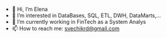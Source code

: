 - 👋 Hi, I’m Elena
- 👀 I’m interested in DataBases, SQL, ETL, DWH, DataMarts,...
- 🌱 I’m currently working in FinTech as a System Analys
- 📫 How to reach me: svechikrd@gmail.com

<!---
ElenaKaza/ElenaKaza is a ✨ special ✨ repository because its `README.md` (this file) appears on your GitHub profile.
You can click the Preview link to take a look at your changes.
--->
